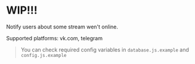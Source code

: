 # WIP!!!

Notify users about some stream wen't online.

Supported platforms: vk.com, telegram

> You can check required config variables in `database.js.example` and `config.js.example`

